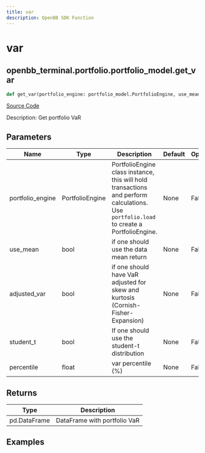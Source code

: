 ```yaml
---
title: var
description: OpenBB SDK Function
---
```


# var

## openbb_terminal.portfolio.portfolio_model.get_var

```python title='openbb_terminal/portfolio/portfolio_model.py'
def get_var(portfolio_engine: portfolio_model.PortfolioEngine, use_mean: bool, adjusted_var: bool, student_t: bool, percentile: float) -> DataFrame
```
[Source Code](https://github.com/OpenBB-finance/OpenBBTerminal/tree/main/openbb_terminal/portfolio/portfolio_model.py#L1945)

Description: Get portfolio VaR

## Parameters

| Name | Type | Description | Default | Optional |
| ---- | ---- | ----------- | ------- | -------- |
| portfolio_engine | PortfolioEngine | PortfolioEngine class instance, this will hold transactions and perform calculations.<br/>Use `portfolio.load` to create a PortfolioEngine. | None | False |
| use_mean | bool | if one should use the data mean return | None | False |
| adjusted_var | bool | if one should have VaR adjusted for skew and kurtosis (Cornish-Fisher-Expansion) | None | False |
| student_t | bool | If one should use the student-t distribution | None | False |
| percentile | float | var percentile (%) | None | False |

## Returns

| Type | Description |
| ---- | ----------- |
| pd.DataFrame | DataFrame with portfolio VaR |

## Examples

